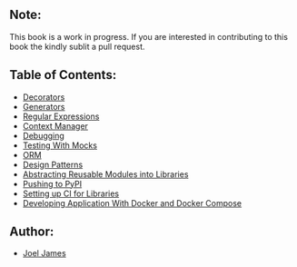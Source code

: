Note:
-----
 This book is a work in progress. If you are interested in contributing to this book the kindly sublit a pull request.

Table of Contents:
------------------
* [Decorators](decorators.rst)
* [Generators](generators.rst)
* [Regular Expressions](regular_expression.rst)
* [Context Manager](context_manager.rst)
* [Debugging](debugging.rst)
* [Testing With Mocks](testing.rst)
* [ORM](orm.rst)
* [Design Patterns](design_patterns.rst)
* [Abstracting Reusable Modules into Libraries](libraries.rst)
* [Pushing to PyPI](pypi.rst)
* [Setting up CI for Libraries](ci.rst)
* [Developing Application With Docker and Docker Compose](docker.rst)

Author:
------
* [Joel James](https://github.com/joeljames)
